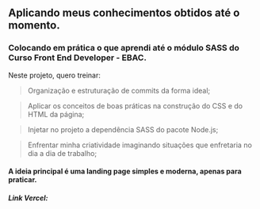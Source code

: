 ## Aplicando meus conhecimentos obtidos até o momento.
### Colocando em prática o que aprendi até o módulo SASS do Curso Front End Developer - EBAC. 

Neste projeto, quero treinar:

> Organização e estruturação de commits da forma ideal;

> Aplicar os conceitos de boas práticas na construção do CSS e do HTML da página;

> Injetar no projeto a dependência SASS do pacote Node.js;

> Enfrentar minha criatividade imaginando situações que enfretaria no dia a dia de trabalho;

#### A ideia principal é uma landing page simples e moderna, apenas para praticar.

##### Link Vercel: 